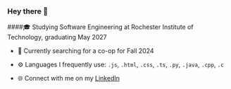 ### Hey there 👋

####🎓 Studying Software Engineering at Rochester Institute of Technology, graduating May 2027

- 💼 Currently searching for a co-op for Fall 2024

- ⚙️ Languages I frequently use: `.js`, `.html`, `.css`, `.ts`, `.py`, `.java`, `.cpp`, `.c`

- 🌐 Connect with me on my [LinkedIn](https://www.linkedin.com/in/abhijaykheechee/)
